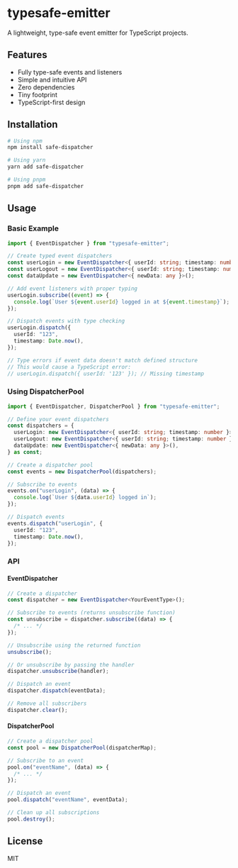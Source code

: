 # typesafe-emitter

A lightweight, type-safe event emitter for TypeScript projects.

## Features

- Fully type-safe events and listeners
- Simple and intuitive API
- Zero dependencies
- Tiny footprint
- TypeScript-first design

## Installation

```bash
# Using npm
npm install safe-dispatcher

# Using yarn
yarn add safe-dispatcher

# Using pnpm
pnpm add safe-dispatcher
```

## Usage

### Basic Example

```typescript
import { EventDispatcher } from "typesafe-emitter";

// Create typed event dispatchers
const userLogin = new EventDispatcher<{ userId: string; timestamp: number }>();
const userLogout = new EventDispatcher<{ userId: string; timestamp: number }>();
const dataUpdate = new EventDispatcher<{ newData: any }>();

// Add event listeners with proper typing
userLogin.subscribe((event) => {
  console.log(`User ${event.userId} logged in at ${event.timestamp}`);
});

// Dispatch events with type checking
userLogin.dispatch({
  userId: "123",
  timestamp: Date.now(),
});

// Type errors if event data doesn't match defined structure
// This would cause a TypeScript error:
// userLogin.dispatch({ userId: '123' }); // Missing timestamp
```

### Using DispatcherPool

```typescript
import { EventDispatcher, DispatcherPool } from "typesafe-emitter";

// Define your event dispatchers
const dispatchers = {
  userLogin: new EventDispatcher<{ userId: string; timestamp: number }>(),
  userLogout: new EventDispatcher<{ userId: string; timestamp: number }>(),
  dataUpdate: new EventDispatcher<{ newData: any }>(),
} as const;

// Create a dispatcher pool
const events = new DispatcherPool(dispatchers);

// Subscribe to events
events.on("userLogin", (data) => {
  console.log(`User ${data.userId} logged in`);
});

// Dispatch events
events.dispatch("userLogin", {
  userId: "123",
  timestamp: Date.now(),
});
```

### API

#### EventDispatcher

```typescript
// Create a dispatcher
const dispatcher = new EventDispatcher<YourEventType>();

// Subscribe to events (returns unsubscribe function)
const unsubscribe = dispatcher.subscribe((data) => {
  /* ... */
});

// Unsubscribe using the returned function
unsubscribe();

// Or unsubscribe by passing the handler
dispatcher.unsubscribe(handler);

// Dispatch an event
dispatcher.dispatch(eventData);

// Remove all subscribers
dispatcher.clear();
```

#### DispatcherPool

```typescript
// Create a dispatcher pool
const pool = new DispatcherPool(dispatcherMap);

// Subscribe to an event
pool.on("eventName", (data) => {
  /* ... */
});

// Dispatch an event
pool.dispatch("eventName", eventData);

// Clean up all subscriptions
pool.destroy();
```

## License

MIT
